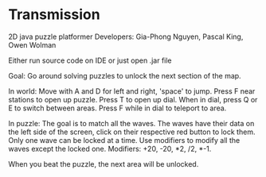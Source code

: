 # Transmission
2D java puzzle platformer
Developers: Gia-Phong Nguyen, Pascal King, Owen Wolman

Either run source code on IDE or just open .jar file

Goal:
Go around solving puzzles to unlock the next section of the map.

In world:
Move with A and D for left and right, 'space' to jump.
Press F near stations to open up puzzle.
Press T to open up dial.
  When in dial, press Q or E to switch between areas.
  Press F while in dial to teleport to area.
  
In puzzle:
The goal is to match all the waves.
The waves have their data on the left side of the screen, click on their respective red button to lock them.
  Only one wave can be locked at a time.
Use modifiers to modify all the waves except the locked one.
  Modifiers: +20, -20, *2, /2, *-1.
  
When you beat the puzzle, the next area will be unlocked.
